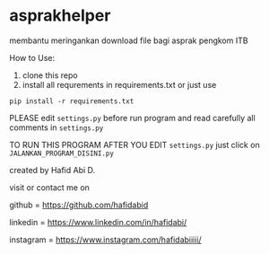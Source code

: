 # asprakhelper
membantu meringankan download file bagi asprak pengkom ITB

How to Use:
1. clone this repo
2. install all requrements in requirements.txt
or just use 
```
pip install -r requirements.txt
```

PLEASE edit ```settings.py``` before run program and read carefully all comments in  ```settings.py```

TO RUN THIS PROGRAM AFTER YOU EDIT ```settings.py``` just click on ```JALANKAN_PROGRAM_DISINI.py```


created by Hafid Abi D.

visit or contact me on

github = https://github.com/hafidabid 

linkedin = https://www.linkedin.com/in/hafidabi/

instagram = https://www.instagram.com/hafidabiiiii/ 

